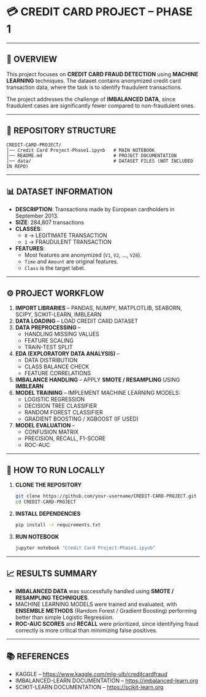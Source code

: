 # 💳 CREDIT CARD PROJECT – PHASE 1  

---

## 📖 OVERVIEW  
This project focuses on **CREDIT CARD FRAUD DETECTION** using **MACHINE LEARNING** techniques. The dataset contains anonymized credit card transaction data, where the task is to identify fraudulent transactions.  

The project addresses the challenge of **IMBALANCED DATA**, since fraudulent cases are significantly fewer compared to non-fraudulent ones.  

---

## 📂 REPOSITORY STRUCTURE  
```
CREDIT-CARD-PROJECT/
│── Credit Card Project-Phase1.ipynb   # MAIN NOTEBOOK
│── README.md                          # PROJECT DOCUMENTATION
│── data/                              # DATASET FILES (NOT INCLUDED IN REPO)
```

---

## 📊 DATASET INFORMATION  
- **DESCRIPTION**: Transactions made by European cardholders in September 2013.  
- **SIZE**: 284,807 transactions  
- **CLASSES**:  
  - `0` → LEGITIMATE TRANSACTION  
  - `1` → FRAUDULENT TRANSACTION  
- **FEATURES**:  
  - Most features are anonymized (`V1`, `V2`, …, `V28`).  
  - `Time` and `Amount` are original features.  
  - `Class` is the target label.  

---

## ⚙️ PROJECT WORKFLOW  
1. **IMPORT LIBRARIES** – PANDAS, NUMPY, MATPLOTLIB, SEABORN, SCIPY, SCIKIT-LEARN, IMBLEARN  
2. **DATA LOADING** – LOAD CREDIT CARD DATASET  
3. **DATA PREPROCESSING** –  
   - HANDLING MISSING VALUES  
   - FEATURE SCALING  
   - TRAIN-TEST SPLIT  
4. **EDA (EXPLORATORY DATA ANALYSIS)** –  
   - DATA DISTRIBUTION  
   - CLASS BALANCE CHECK  
   - FEATURE CORRELATIONS  
5. **IMBALANCE HANDLING** – APPLY **SMOTE / RESAMPLING** USING **IMBLEARN**  
6. **MODEL TRAINING** – IMPLEMENT MACHINE LEARNING MODELS:  
   - LOGISTIC REGRESSION  
   - DECISION TREE CLASSIFIER  
   - RANDOM FOREST CLASSIFIER  
   - GRADIENT BOOSTING / XGBOOST (IF USED)  
7. **MODEL EVALUATION** –  
   - CONFUSION MATRIX  
   - PRECISION, RECALL, F1-SCORE  
   - ROC-AUC  

---

## 🚀 HOW TO RUN LOCALLY  
1. **CLONE THE REPOSITORY**  
   ```bash
   git clone https://github.com/your-username/CREDIT-CARD-PROJECT.git
   cd CREDIT-CARD-PROJECT
   ```  

2. **INSTALL DEPENDENCIES**  
   ```bash
   pip install -r requirements.txt
   ```  

3. **RUN NOTEBOOK**  
   ```bash
   jupyter notebook "Credit Card Project-Phase1.ipynb"
   ```  

---

## 📈 RESULTS SUMMARY  
- **IMBALANCED DATA** was successfully handled using **SMOTE / RESAMPLING TECHNIQUES**.  
- MACHINE LEARNING MODELS were trained and evaluated, with **ENSEMBLE METHODS** (Random Forest / Gradient Boosting) performing better than simple Logistic Regression.  
- **ROC-AUC SCORES** and **RECALL** were prioritized, since identifying fraud correctly is more critical than minimizing false positives.  

---

## 📚 REFERENCES  
- KAGGLE – https://www.kaggle.com/mlg-ulb/creditcardfraud  
- IMBALANCED-LEARN DOCUMENTATION – https://imbalanced-learn.org  
- SCIKIT-LEARN DOCUMENTATION – https://scikit-learn.org  
